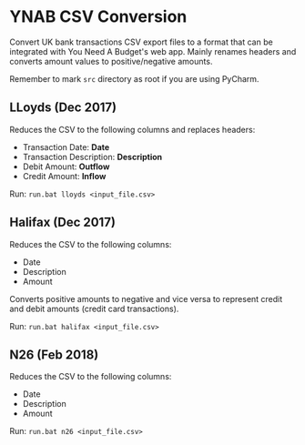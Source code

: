 # YNAB CSV Conversion

Convert UK bank transactions CSV export files to a format that can be 
integrated with You Need A Budget's web app. Mainly renames headers and converts
amount values to positive/negative amounts.

Remember to mark `src` directory as root if you are using PyCharm.

## LLoyds (Dec 2017)

Reduces the CSV to the following columns and replaces headers:
* Transaction Date: **Date**
* Transaction Description: **Description**
* Debit Amount: **Outflow**
* Credit Amount: **Inflow**

Run: `run.bat lloyds <input_file.csv>`

## Halifax (Dec 2017)

Reduces the CSV to the following columns:
* Date
* Description
* Amount

Converts positive amounts to negative and vice versa to represent credit
and debit amounts (credit card transactions).

Run: `run.bat halifax <input_file.csv>`

## N26 (Feb 2018)

Reduces the CSV to the following columns:
* Date
* Description
* Amount

Run: `run.bat n26 <input_file.csv>`